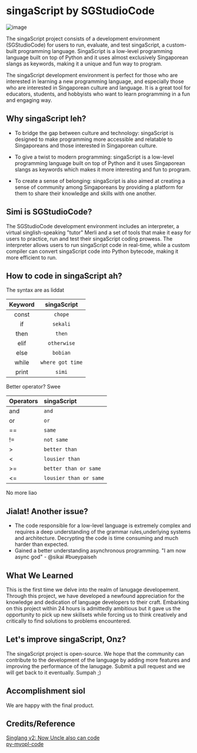 # singaScript by SGStudioCode

![image](https://user-images.githubusercontent.com/96603198/212491962-3137bc11-128d-4ef4-8c83-e430089c7852.png)

The singaScript project consists of a development environment (SGStudioCode) for users to run, evaluate, and test singaScript, a custom-built programming language. SingaScript is a low-level programming language built on top of Python and it uses almost exclusively Singaporean slangs as keywords, making it a unique and fun way to program.

The singaScript development environment is perfect for those who are interested in learning a new programming language, and especially those who are interested in Singaporean culture and language. It is a great tool for educators, students, and hobbyists who want to learn programming in a fun and engaging way.

## Why singaScript leh?

- To bridge the gap between culture and technology: singaScript is designed to make programming more accessible and relatable to Singaporeans and those interested in Singaporean culture.

- To give a twist to modern programming: singaScript is a low-level programming language built on top of Python and it uses Singaporean slangs as keywords which makes it more interesting and fun to program.

- To create a sense of belonging: singaScript is also aimed at creating a sense of community among Singaporeans by providing a platform for them to share their knowledge and skills with one another.


## Simi is SGStudioCode?

The SGStudioCode development environment includes an interpreter, a virtual singlish-speaking "tutor" Merli and a set of tools that make it easy for users to practice, run and test their singaScript coding prowess. The interpreter allows users to run singaScript code in real-time, while a custom compiler can convert singaScript code into Python bytecode, making it more efficient to run.

## How to code in singaScript ah?

The syntax are as liddat

| Keyword   |  singaScript        |
| :-------: | :-----------------: |
|  const    | `chope`             | 
|  if       | `sekali`            |  
|  then     | `then`              |
|  elif     | `otherwise`         |
|  else     | `bobian`            |
|  while    | `where got time`    |
|  print    | `simi`              |

Better operator? Swee

| Operators   |  singaScript             |
| :---------  | :----------------------- |
|  and        | `and`                    | 
|   or        |  `or`                    |
|   ==        | `same`                   |
|   !=        | `not same`               |
|   >         | `better than`            |
|   <         | `lousier than`           |
|   >=        | `better than or same`    |
|   <=        | `lousier than or same`   |

No more liao

## Jialat! Another issue? 
- The code responsible for a low-level language is extremely complex and requires a deep understanding of the grammar rules,underlying systems and architecture. Decrypting the code is time consuming and much harder than expected.
- Gained a better understanding asynchronous programming. "I am now async god" - @sikai #bueypaiseh


## What We Learned
This is the first time we delve into the realm of lanugage developement. Through this project, we have developed a newfound appreciation for the knowledge and dedication of language developers to their craft. Embarking on this project within 24 hours is admittedly ambitious but it gave us the opportunity to pick up new skillsets while forcing us to think creatively and critically to find solutions to problems encountered.

## Let's improve singaScript, Onz?
The singaScript project is open-source. We hope that the community can contribute to the development of the language by adding more features and improving the performance of the lanugage. Submit a pull request and we will get back to it eventually. Sumpah ;)

## Accomplishment siol
We are happy with the final product.

## Credits/Reference
[Singlang v2: Now Uncle also can code](https://github.com/frizensami/singlang)<br>
[py-myopl-code](https://github.com/davidcallanan/py-myopl-code)
